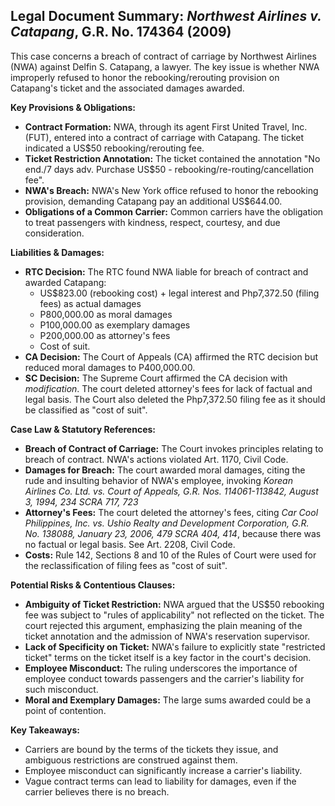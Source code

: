 ## Legal Document Summary: *Northwest Airlines v. Catapang*, G.R. No. 174364 (2009)

This case concerns a breach of contract of carriage by Northwest Airlines (NWA) against Delfin S. Catapang, a lawyer. The key issue is whether NWA improperly refused to honor the rebooking/rerouting provision on Catapang's ticket and the associated damages awarded.

**Key Provisions & Obligations:**

*   **Contract Formation:** NWA, through its agent First United Travel, Inc. (FUT), entered into a contract of carriage with Catapang. The ticket indicated a US$50 rebooking/rerouting fee.
*   **Ticket Restriction Annotation:** The ticket contained the annotation "No end./7 days adv. Purchase US$50 - rebooking/re-routing/cancellation fee".
*   **NWA's Breach:** NWA's New York office refused to honor the rebooking provision, demanding Catapang pay an additional US$644.00.
*   **Obligations of a Common Carrier:** Common carriers have the obligation to treat passengers with kindness, respect, courtesy, and due consideration.

**Liabilities & Damages:**

*   **RTC Decision:** The RTC found NWA liable for breach of contract and awarded Catapang:
    *   US$823.00 (rebooking cost) + legal interest and Php7,372.50 (filing fees) as actual damages
    *   P800,000.00 as moral damages
    *   P100,000.00 as exemplary damages
    *   P200,000.00 as attorney's fees
    *   Cost of suit.
*   **CA Decision:** The Court of Appeals (CA) affirmed the RTC decision but reduced moral damages to P400,000.00.
*   **SC Decision:** The Supreme Court affirmed the CA decision with *modification*. The court deleted attorney's fees for lack of factual and legal basis. The Court also deleted the Php7,372.50 filing fee as it should be classified as "cost of suit".

**Case Law & Statutory References:**

*   **Breach of Contract of Carriage:**  The Court invokes principles relating to breach of contract. NWA's actions violated Art. 1170, Civil Code.
*   **Damages for Breach:** The court awarded moral damages, citing the rude and insulting behavior of NWA's employee, invoking *Korean Airlines Co. Ltd. vs. Court of Appeals, G.R. Nos. 114061-113842, August 3, 1994, 234 SCRA 717, 723*
*   **Attorney's Fees:** The court deleted the attorney's fees, citing *Car Cool Philippines, Inc. vs. Ushio Realty and Development Corporation, G.R. No. 138088, January 23, 2006, 479 SCRA 404, 414*, because there was no factual or legal basis. See Art. 2208, Civil Code.
*   **Costs:** Rule 142, Sections 8 and 10 of the Rules of Court were used for the reclassification of filing fees as "cost of suit".

**Potential Risks & Contentious Clauses:**

*   **Ambiguity of Ticket Restriction:** NWA argued that the US$50 rebooking fee was subject to "rules of applicability" not reflected on the ticket.  The court rejected this argument, emphasizing the plain meaning of the ticket annotation and the admission of NWA's reservation supervisor.
*   **Lack of Specificity on Ticket:**  NWA's failure to explicitly state "restricted ticket" terms on the ticket itself is a key factor in the court's decision.
*   **Employee Misconduct:**  The ruling underscores the importance of employee conduct towards passengers and the carrier's liability for such misconduct.
*   **Moral and Exemplary Damages:** The large sums awarded could be a point of contention.

**Key Takeaways:**

*   Carriers are bound by the terms of the tickets they issue, and ambiguous restrictions are construed against them.
*   Employee misconduct can significantly increase a carrier's liability.
*   Vague contract terms can lead to liability for damages, even if the carrier believes there is no breach.
